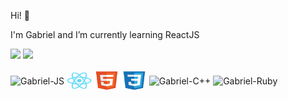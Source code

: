Hi! 👋

I'm Gabriel and I’m currently learning ReactJS



<div>
    <a href="https://github.com/GabrielGravina"></a>
    <img height="180em" src="https://github-readme-stats.vercel.app/api?username=GabrielGravina&show_icons=true&theme=tokyonight&include_all_commits=true&count_private=true&text_color=darkblue&border_radius=1rem&hide_border=true"/>
  <img height="180em" src="https://github-readme-stats.vercel.app/api/top-langs/?username=GabrielGravina&layout=compact&langs_count=7&theme=tokyonight&text_color=blue&border_radius=1rem&hide_border=true"/>
</div>

<div style="display: inline_block"><br>
  <img align="center" alt="Gabriel-JS" height="30" width="40" src="https://cdn.jsdelivr.net/gh/devicons/devicon/icons/javascript/javascript-original.svg" />  
  <img align="center" alt="Gabriel-React" height="30" width="40" src="https://raw.githubusercontent.com/devicons/devicon/master/icons/react/react-original.svg">
  <img align="center" alt="Gabriel-HTML" height="30" width="40" src="https://raw.githubusercontent.com/devicons/devicon/master/icons/html5/html5-original.svg">
  <img align="center" alt=Gabriel-CSS" height="30" width="40" src="https://raw.githubusercontent.com/devicons/devicon/master/icons/css3/css3-original.svg">
  <img align="center" alt="Gabriel-C++" height="32" width="40" src="https://cdn.jsdelivr.net/gh/devicons/devicon/icons/cplusplus/cplusplus-original.svg" />
  <img align="center" alt="Gabriel-Ruby" height="30" width="40" src="https://cdn.jsdelivr.net/gh/devicons/devicon/icons/ruby/ruby-original.svg" />
                         
                                                                                                                           
                                                                                                                            
</div>
